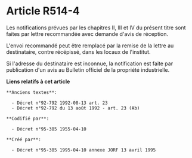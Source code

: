 # Article R514-4

Les notifications prévues par les chapitres II, III et IV du présent titre sont faites par lettre recommandée avec demande
d'avis de réception.

L'envoi recommandé peut être remplacé par la remise de la lettre au destinataire, contre récépissé, dans les locaux de
l'institut.

Si l'adresse du destinataire est inconnue, la notification est faite par publication d'un avis au Bulletin officiel de la
propriété industrielle.

**Liens relatifs à cet article**

	**Anciens textes**:

	  - Décret n°92-792 1992-08-13 art. 23
	  - Décret n°92-792 du 13 août 1992 - art. 23 (Ab)

	**Codifié par**:

	  - Décret n°95-385 1955-04-10

	**Créé par**:

	  - Décret n°95-385 1995-04-10 annexe JORF 13 avril 1995
